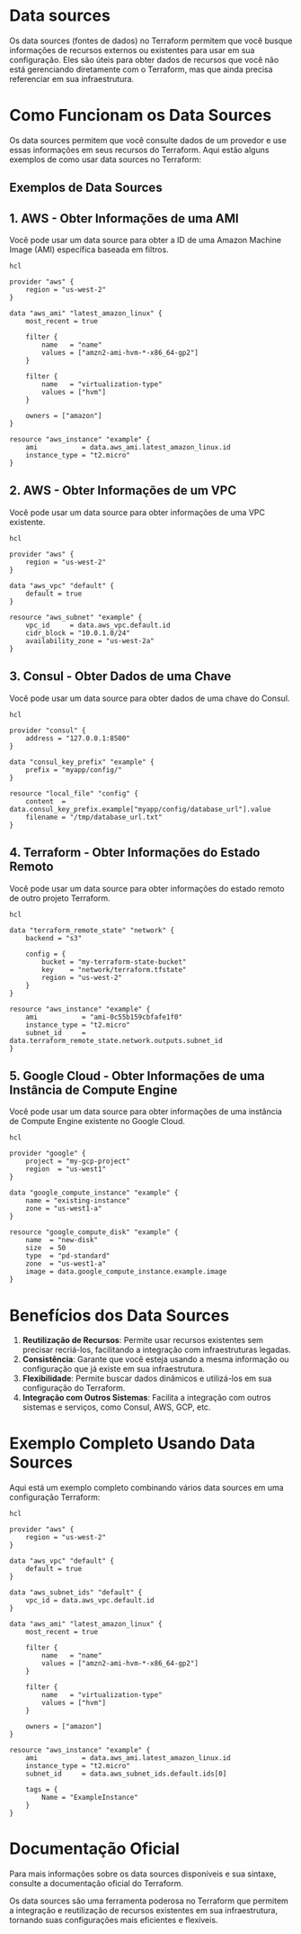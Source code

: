 # Data sources

Os data sources (fontes de dados) no Terraform permitem que você busque informações de recursos externos ou existentes para usar em sua configuração. Eles são úteis para obter dados de recursos que você não está gerenciando diretamente com o Terraform, mas que ainda precisa referenciar em sua infraestrutura.

# Como Funcionam os Data Sources

Os data sources permitem que você consulte dados de um provedor e use essas informações em seus recursos do Terraform. Aqui estão alguns exemplos de como usar data sources no Terraform:

## Exemplos de Data Sources

## 1. AWS - Obter Informações de uma AMI

Você pode usar um data source para obter a ID de uma Amazon Machine Image (AMI) específica baseada em filtros.

	hcl

	provider "aws" {
		region = "us-west-2"
	}

	data "aws_ami" "latest_amazon_linux" {
		most_recent = true

		filter {
			name   = "name"
			values = ["amzn2-ami-hvm-*-x86_64-gp2"]
		}

		filter {
			name   = "virtualization-type"
			values = ["hvm"]
		}

		owners = ["amazon"]
	}

	resource "aws_instance" "example" {
		ami           = data.aws_ami.latest_amazon_linux.id
		instance_type = "t2.micro"
	}

## 2. AWS - Obter Informações de um VPC

Você pode usar um data source para obter informações de uma VPC existente.

	hcl

	provider "aws" {
		region = "us-west-2"
	}

	data "aws_vpc" "default" {
		default = true
	}

	resource "aws_subnet" "example" {
		vpc_id     = data.aws_vpc.default.id
		cidr_block = "10.0.1.0/24"
		availability_zone = "us-west-2a"
	}

## 3. Consul - Obter Dados de uma Chave

Você pode usar um data source para obter dados de uma chave do Consul.

	hcl

	provider "consul" {
		address = "127.0.0.1:8500"
	}

	data "consul_key_prefix" "example" {
		prefix = "myapp/config/"
	}

	resource "local_file" "config" {
		content  = data.consul_key_prefix.example["myapp/config/database_url"].value
		filename = "/tmp/database_url.txt"
	}


## 4. Terraform - Obter Informações do Estado Remoto

Você pode usar um data source para obter informações do estado remoto de outro projeto Terraform.

	hcl

	data "terraform_remote_state" "network" {
		backend = "s3"

		config = {
			bucket = "my-terraform-state-bucket"
			key    = "network/terraform.tfstate"
			region = "us-west-2"
		}
	}

	resource "aws_instance" "example" {
		ami           = "ami-0c55b159cbfafe1f0"
		instance_type = "t2.micro"
		subnet_id     = data.terraform_remote_state.network.outputs.subnet_id
	}

## 5. Google Cloud - Obter Informações de uma Instância de Compute Engine

Você pode usar um data source para obter informações de uma instância de Compute Engine existente no Google Cloud.

	hcl

	provider "google" {
		project = "my-gcp-project"
		region  = "us-west1"
	}

	data "google_compute_instance" "example" {
		name = "existing-instance"
		zone = "us-west1-a"
	}

	resource "google_compute_disk" "example" {
		name  = "new-disk"
		size  = 50
		type  = "pd-standard"
		zone  = "us-west1-a"
		image = data.google_compute_instance.example.image
	}

# Benefícios dos Data Sources

1. **Reutilização de Recursos**: Permite usar recursos existentes sem precisar recriá-los, facilitando a integração com infraestruturas legadas.
2. **Consistência**: Garante que você esteja usando a mesma informação ou configuração que já existe em sua infraestrutura.
3. **Flexibilidade**: Permite buscar dados dinâmicos e utilizá-los em sua configuração do Terraform.
4. **Integração com Outros Sistemas**: Facilita a integração com outros sistemas e serviços, como Consul, AWS, GCP, etc.

# Exemplo Completo Usando Data Sources

Aqui está um exemplo completo combinando vários data sources em uma configuração Terraform:


	hcl

	provider "aws" {
		region = "us-west-2"
	}

	data "aws_vpc" "default" {
		default = true
	}

	data "aws_subnet_ids" "default" {
		vpc_id = data.aws_vpc.default.id
	}

	data "aws_ami" "latest_amazon_linux" {
		most_recent = true

		filter {
			name   = "name"
			values = ["amzn2-ami-hvm-*-x86_64-gp2"]
		}

		filter {
			name   = "virtualization-type"
			values = ["hvm"]
		}

		owners = ["amazon"]
	}

	resource "aws_instance" "example" {
		ami           = data.aws_ami.latest_amazon_linux.id
		instance_type = "t2.micro"
		subnet_id     = data.aws_subnet_ids.default.ids[0]

		tags = {
			Name = "ExampleInstance"
		}
	}


# Documentação Oficial

Para mais informações sobre os data sources disponíveis e sua sintaxe, consulte a documentação oficial do Terraform.

Os data sources são uma ferramenta poderosa no Terraform que permitem a integração e reutilização de recursos existentes em sua infraestrutura, tornando suas configurações mais eficientes e flexíveis.